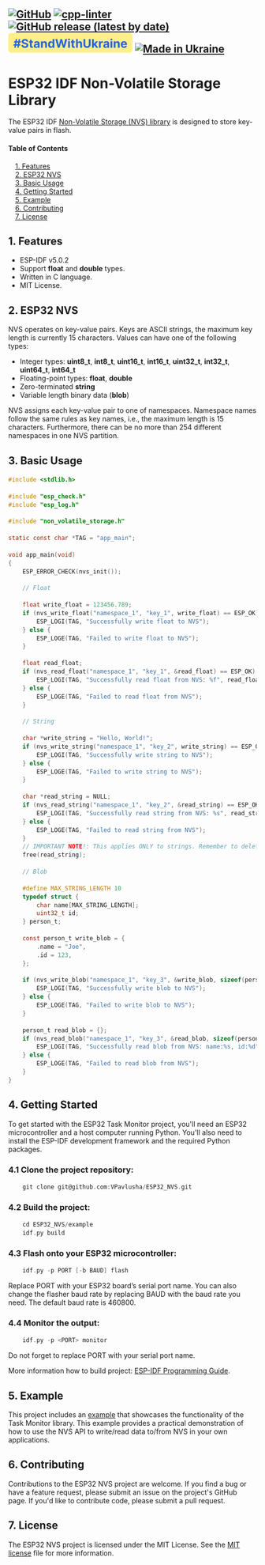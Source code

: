 [![GitHub](https://img.shields.io/github/license/VPavlusha/ESP32_NVS?color=blue&label=License&logo=github)](LICENSE)
[![cpp-linter](https://github.com/VPavlusha/ESP32_NVS/actions/workflows/cpp-linter.yml/badge.svg)](https://github.com/VPavlusha/ESP32_NVS/actions/workflows/cpp-linter.yml)
[![GitHub release (latest by date)](https://img.shields.io/github/v/release/VPavlusha/ESP32_NVS?label=Release&logo=github)](https://github.com/VPavlusha/ESP32_NVS/releases)
[![Stand With Ukraine](https://raw.githubusercontent.com/vshymanskyy/StandWithUkraine/main/badges/StandWithUkraine.svg)](https://stand-with-ukraine.pp.ua)
[![Made in Ukraine](https://img.shields.io/badge/Made_in-Ukraine-ffd700.svg?labelColor=0057b7)](https://stand-with-ukraine.pp.ua)
---

# ESP32 IDF Non-Volatile Storage Library
The ESP32 IDF [Non-Volatile Storage (NVS) library](https://docs.espressif.com/projects/esp-idf/en/v5.0.2/esp32/api-reference/storage/nvs_flash.html) is designed to store key-value pairs in flash.

#### Table of Contents
&emsp;[1. Features](#1-features)  
&emsp;[2. ESP32 NVS](#2-esp32-nvs)  
&emsp;[3. Basic Usage](#3-basic-usage)  
&emsp;[4. Getting Started](#4-getting-started)  
&emsp;[5. Example](#5-example)  
&emsp;[6. Contributing](#6-contributing)  
&emsp;[7. License](#7-license)  

## 1. Features
  - ESP-IDF v5.0.2
  - Support **float** and **double** types.
  - Written in C language.
  - MIT License.

## 2. ESP32 NVS
NVS operates on key-value pairs. Keys are ASCII strings, the maximum key length is currently 15 characters.
Values can have one of the following types:
  - Integer types: **uint8_t**, **int8_t**, **uint16_t**, **int16_t**, **uint32_t**, **int32_t**, **uint64_t**, **int64_t**
  - Floating-point types: **float**, **double**
  - Zero-terminated **string**
  - Variable length binary data (**blob**)

NVS assigns each key-value pair to one of namespaces. Namespace names follow the same rules as key names, i.e., the maximum length is 15 characters. Furthermore, there can be no more than 254 different namespaces in one NVS partition.

## 3. Basic Usage
```C
#include <stdlib.h>

#include "esp_check.h"
#include "esp_log.h"

#include "non_volatile_storage.h"

static const char *TAG = "app_main";

void app_main(void)
{
    ESP_ERROR_CHECK(nvs_init());

    // Float

    float write_float = 123456.789;
    if (nvs_write_float("namespace_1", "key_1", write_float) == ESP_OK) {
        ESP_LOGI(TAG, "Successfully write float to NVS");
    } else {
        ESP_LOGE(TAG, "Failed to write float to NVS");
    }

    float read_float;
    if (nvs_read_float("namespace_1", "key_1", &read_float) == ESP_OK) {
        ESP_LOGI(TAG, "Successfully read float from NVS: %f", read_float);
    } else {
        ESP_LOGE(TAG, "Failed to read float from NVS");
    }

    // String

    char *write_string = "Hello, World!";
    if (nvs_write_string("namespace_1", "key_2", write_string) == ESP_OK) {
        ESP_LOGI(TAG, "Successfully write string to NVS");
    } else {
        ESP_LOGE(TAG, "Failed to write string to NVS");
    }

    char *read_string = NULL;
    if (nvs_read_string("namespace_1", "key_2", &read_string) == ESP_OK) {
        ESP_LOGI(TAG, "Successfully read string from NVS: %s", read_string);
    } else {
        ESP_LOGE(TAG, "Failed to read string from NVS");
    }
    // IMPORTANT NOTE!: This applies ONLY to strings. Remember to delete the pointer to avoid a memory leak.
    free(read_string);

    // Blob

    #define MAX_STRING_LENGTH 10 
    typedef struct {
        char name[MAX_STRING_LENGTH];
        uint32_t id;
    } person_t;

    const person_t write_blob = {
        .name = "Joe",
        .id = 123,
    };

    if (nvs_write_blob("namespace_1", "key_3", &write_blob, sizeof(person_t)) == ESP_OK) {
        ESP_LOGI(TAG, "Successfully write blob to NVS");
    } else {
        ESP_LOGE(TAG, "Failed to write blob to NVS");
    }

    person_t read_blob = {};
    if (nvs_read_blob("namespace_1", "key_3", &read_blob, sizeof(person_t)) == ESP_OK) {
        ESP_LOGI(TAG, "Successfully read blob from NVS: name:%s, id:%d", read_blob.name, read_blob.id);
    } else {
        ESP_LOGE(TAG, "Failed to read blob from NVS");
    }
}
```
## 4. Getting Started
To get started with the ESP32 Task Monitor project, you'll need an ESP32 microcontroller and a host computer running Python. You'll also need to install the ESP-IDF development framework and the required Python packages.

### 4.1 Clone the project repository:
```C
    git clone git@github.com:VPavlusha/ESP32_NVS.git
```
### 4.2 Build the project:
```C
    cd ESP32_NVS/example
    idf.py build
```
### 4.3 Flash onto your ESP32 microcontroller:
```C
    idf.py -p PORT [-b BAUD] flash
```
Replace PORT with your ESP32 board’s serial port name.
You can also change the flasher baud rate by replacing BAUD with the baud rate you need. The default baud rate is 460800.<br/>
### 4.4 Monitor the output:
```C
    idf.py -p <PORT> monitor
```
Do not forget to replace PORT with your serial port name.

More information how to build project: [ESP-IDF Programming Guide](https://docs.espressif.com/projects/esp-idf/en/v5.0.2/esp32/get-started/start-project.html).

## 5. Example
This project includes an [example](https://github.com/VPavlusha/ESP32_NVS/tree/main/example) that showcases the functionality of the Task Monitor library. This example provides a practical demonstration of how to use the NVS API to write/read data to/from NVS in your own applications.

## 6. Contributing
Contributions to the ESP32 NVS project are welcome. If you find a bug or have a feature request, please submit an issue on the project's GitHub page. If you'd like to contribute code, please submit a pull request.

## 7. License
The ESP32 NVS project is licensed under the MIT License. See the [MIT license] file for more information.
  
  [MIT license]: http://www.opensource.org/licenses/mit-license.html
